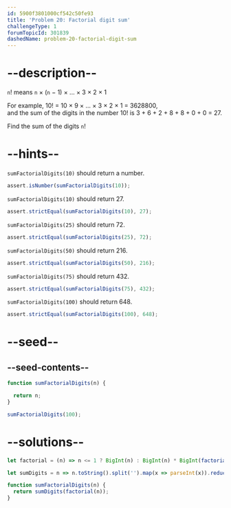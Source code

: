 ```yaml
---
id: 5900f3801000cf542c50fe93
title: 'Problem 20: Factorial digit sum'
challengeType: 1
forumTopicId: 301839
dashedName: problem-20-factorial-digit-sum
---
```


# --description--

`n`! means `n` × (`n` − 1) × ... × 3 × 2 × 1

For example, 10! = 10 × 9 × ... × 3 × 2 × 1 = 3628800,  
and the sum of the digits in the number 10! is 3 + 6 + 2 + 8 + 8 + 0 + 0 = 27.

Find the sum of the digits `n`!

# --hints--

`sumFactorialDigits(10)` should return a number.

```js
assert.isNumber(sumFactorialDigits(10));
```

`sumFactorialDigits(10)` should return 27.

```js
assert.strictEqual(sumFactorialDigits(10), 27);
```

`sumFactorialDigits(25)` should return 72.

```js
assert.strictEqual(sumFactorialDigits(25), 72);
```

`sumFactorialDigits(50)` should return 216.

```js
assert.strictEqual(sumFactorialDigits(50), 216);
```

`sumFactorialDigits(75)` should return 432.

```js
assert.strictEqual(sumFactorialDigits(75), 432);
```

`sumFactorialDigits(100)` should return 648.

```js
assert.strictEqual(sumFactorialDigits(100), 648);
```

# --seed--

## --seed-contents--

```js
function sumFactorialDigits(n) {

  return n;
}

sumFactorialDigits(100);
```

# --solutions--

```js
let factorial = (n) => n <= 1 ? BigInt(n) : BigInt(n) * BigInt(factorial(--n));

let sumDigits = n => n.toString().split('').map(x => parseInt(x)).reduce((a,b) => a + b);

function sumFactorialDigits(n) {
  return sumDigits(factorial(n));
}
```
